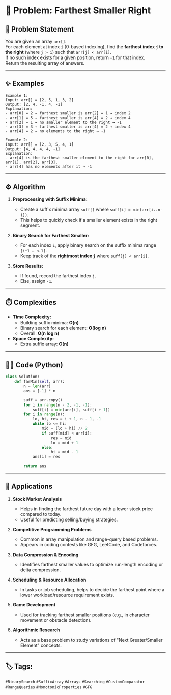 # 🧩 Problem: Farthest Smaller Right

## 📌 Problem Statement
You are given an array `arr[]`.  
For each element at index `i` (0-based indexing), find the **farthest index `j` to the right** (where `j > i`) such that `arr[j] < arr[i]`.  
If no such index exists for a given position, return `-1` for that index.  
Return the resulting array of answers.

---

## ✨ Examples
```text
Example 1:
Input: arr[] = [2, 5, 1, 3, 2]
Output: [2, 4, -1, 4, -1]
Explanation:
- arr[0] = 2 → farthest smaller is arr[2] = 1 → index 2  
- arr[1] = 5 → farthest smaller is arr[4] = 2 → index 4  
- arr[2] = 1 → no smaller element to the right → -1  
- arr[3] = 3 → farthest smaller is arr[4] = 2 → index 4  
- arr[4] = 2 → no elements to the right → -1  

Example 2:
Input: arr[] = [2, 3, 5, 4, 1]
Output: [4, 4, 4, 4, -1]
Explanation: 
- arr[4] is the farthest smaller element to the right for arr[0], arr[1], arr[2], arr[3].  
- arr[4] has no elements after it → -1  
```
---


## ⚙️ Algorithm
1. **Preprocessing with Suffix Minima:**  
   - Create a suffix minima array `suff[]` where `suff[i] = min(arr[i..n-1])`.  
   - This helps to quickly check if a smaller element exists in the right segment.

2. **Binary Search for Farthest Smaller:**  
   - For each index `i`, apply binary search on the suffix minima range `[i+1 … n-1]`.  
   - Keep track of the **rightmost index `j`** where `suff[j] < arr[i]`.  

3. **Store Results:**  
   - If found, record the farthest index `j`.  
   - Else, assign `-1`.  

---

## ⏱️ Complexities
- **Time Complexity:**  
  - Building suffix minima: **O(n)**  
  - Binary search for each element: **O(log n)**  
  - Overall: **O(n log n)**  
- **Space Complexity:**  
  - Extra suffix array: **O(n)**  

---

## 🧑‍💻 Code (Python)
```python
class Solution:
    def farMin(self, arr):
        n = len(arr)
        ans = [-1] * n

        suff = arr.copy()
        for i in range(n - 2, -1, -1):
            suff[i] = min(arr[i], suff[i + 1])
        for i in range(n):
            lo, hi, res = i + 1, n - 1, -1
            while lo <= hi:
                mid = (lo + hi) // 2
                if suff[mid] < arr[i]:
                    res = mid
                    lo = mid + 1  
                else:
                    hi = mid - 1
            ans[i] = res

        return ans
```
---
## 🚀 Applications

1. **Stock Market Analysis**  
   - Helps in finding the farthest future day with a lower stock price compared to today.  
   - Useful for predicting selling/buying strategies.  

2. **Competitive Programming Problems**  
   - Common in array manipulation and range-query based problems.  
   - Appears in coding contests like GFG, LeetCode, and Codeforces.  

3. **Data Compression & Encoding**  
   - Identifies farthest smaller values to optimize run-length encoding or delta compression.  

4. **Scheduling & Resource Allocation**  
   - In tasks or job scheduling, helps to decide the farthest point where a lower workload/resource requirement exists.  

5. **Game Development**  
   - Used for tracking farthest smaller positions (e.g., in character movement or obstacle detection).  

6. **Algorithmic Research**  
   - Acts as a base problem to study variations of "Next Greater/Smaller Element" concepts.  
---
## 🏷️ Tags:
`#BinarySearch` `#SuffixArray` `#Arrays` `#Searching` `#CustomComparator` `#RangeQueries` `#MonotonicProperties` `#GFG`  

